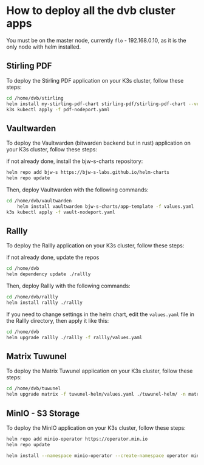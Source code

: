# How to deploy all the dvb cluster apps

You must be on the master node, currently `flo` - 192.168.0.10, as it is the only node with helm installed.

## Stirling PDF

To deploy the Stirling PDF application on your K3s cluster, follow these steps:

```bash
cd /home/dvb/stirling
helm install my-stirling-pdf-chart stirling-pdf/stirling-pdf-chart --version 1.10.00
k3s kubectl apply -f pdf-nodeport.yaml
```

## Vaultwarden

To deploy the Vaultwarden (bitwarden backend but in rust) application on your K3s cluster, follow these steps:

if not already done, install the bjw-s-charts repository:

```bash
helm repo add bjw-s https://bjw-s-labs.github.io/helm-charts
helm repo update
```

Then, deploy Vaultwarden with the following commands:

```bash
cd /home/dvb/vaultwarden
    helm install vaultwarden bjw-s-charts/app-template -f values.yaml
k3s kubectl apply -f vault-nodeport.yaml
```

## Rallly

To deploy the Rallly application on your K3s cluster, follow these steps:

if not already done, update the repos

```bash
cd /home/dvb
helm dependency update ./rallly
```

Then, deploy Rallly with the following commands:

```bash
cd /home/dvb/rallly
helm install rallly ./rallly
```

If you need to change settings in the helm chart, edit the `values.yaml` file in the Rallly directory, then apply it like this:

```bash
cd /home/dvb
helm upgrade rallly ./rallly -f rallly/values.yaml
```

## Matrix Tuwunel

To deploy the Matrix Tuwunel application on your K3s cluster, follow these steps:

```bash
cd /home/dvb/tuwunel
helm upgrade matrix -f tuwunel-helm/values.yaml ./tuwunel-helm/ -n matrix
```

## MinIO - S3 Storage

To deploy the MinIO application on your K3s cluster, follow these steps:

```bash
helm repo add minio-operator https://operator.min.io
helm repo update

helm install --namespace minio-operator --create-namespace operator minio-operator/operator --set service.type=NodePort --set service.nodePort=30090 --set console.service.type=NodePort --set console.service.nodePort=30091 --set console.enabled=true
```

